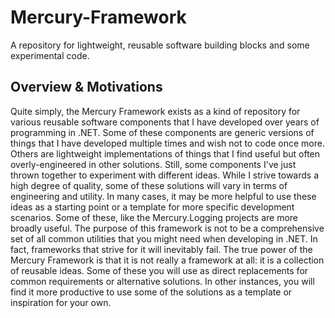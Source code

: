 # Mercury-Framework
A repository for lightweight, reusable software building blocks and some experimental code.

## Overview & Motivations

Quite simply, the Mercury Framework exists as a kind of repository for various reusable software components that I have developed over years of programming in .NET.  Some of these components are generic versions of things that I have developed multiple times and wish not to code once more.  Others are lightweight implementations of things that I find useful but often overly-engineered in other solutions.  Still, some components I've just thrown together to experiment with different ideas.  While I strive towards a high degree of quality, some of these solutions will vary in terms of engineering and utility.  In many cases, it may be more helpful to use these ideas as a starting point or a template for more specific development scenarios.  Some of these, like the Mercury.Logging projects are more broadly useful.  The purpose of this framework is not to be a comprehensive set of all common utilities that you might need when developing in .NET.  In fact, frameworks that strive for it will inevitably fail.  The true power of the Mercury Framework is that it is not really a framework at all: it is a collection of reusable ideas.  Some of these you will use as direct replacements for common requirements or alternative solutions.  In other instances, you will find it more productive to use some of the solutions as a template or inspiration for your own.
